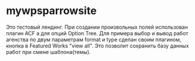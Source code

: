 # mywpsparrowsite
Это тестовый лендинг. При создании произвольных полей использован плагин ACF а для опций Option Tree. Для примера выбор и вывод работ агенства по двум параметрам format и type сделан своим плагином,  кнопка в Featured Works "view all". Это позволит сохранить базу данных работ при смене шаблона(темы).

